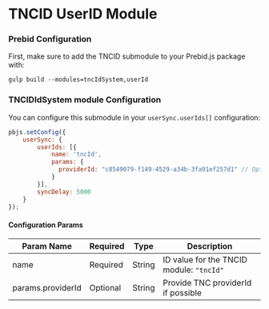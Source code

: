 # TNCID UserID Module

### Prebid Configuration

First, make sure to add the TNCID submodule to your Prebid.js package with: 

```
gulp build --modules=tncIdSystem,userId
```

### TNCIDIdSystem module Configuration

You can configure this submodule in your `userSync.userIds[]` configuration:

```javascript
pbjs.setConfig({
    userSync: {
        userIds: [{
            name: 'tncId',
            params: {
              providerId: "c8549079-f149-4529-a34b-3fa91ef257d1" // Optional
            }
        }],
        syncDelay: 5000
    }
});
```
#### Configuration Params

| Param Name | Required | Type | Description |
| --- | --- | --- | --- |
| name | Required | String | ID value for the TNCID module: `"tncId"` |
| params.providerId | Optional | String | Provide TNC providerId if possible |
